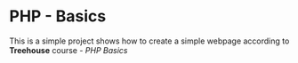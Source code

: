 # PHP - Basics

This is a simple project shows how to create a simple webpage according to **Treehouse** course - *PHP Basics*